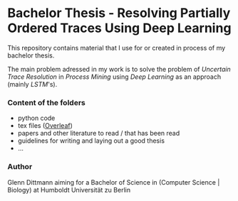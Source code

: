 # Bachelor Thesis - Resolving Partially Ordered Traces Using Deep Learning
This repository contains material that I use for or created in process of my bachelor thesis.

The main problem adressed in my work is to solve the problem of *Uncertain Trace Resolution* in *Process Mining* using *Deep Learning* as an approach (mainly *LSTM*'s).

### Content of the folders
- python code
- tex files ([Overleaf](https://www.overleaf.com/project/6058ab768f2e8f9bce0979aa))
- papers and other literature to read / that has been read
- guidelines for writing and laying out a good thesis
- ...
### Author
Glenn Dittmann
aiming for a Bachelor of Science in (Computer Science | Biology) at Humboldt Universität zu Berlin
